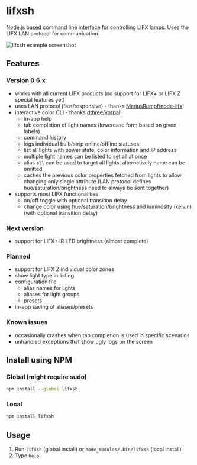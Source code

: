 # lifxsh

Node.js based command line interface for controlling LIFX lamps. Uses the LIFX LAN protocol for communication.

![lifxsh example screenshot](https://raw.githubusercontent.com/ristomatti/lifxsh/master/example-screenshot.png)

## Features

### Version 0.6.x

- works with all current LIFX products (no support for LIFX+ or LIFX Z special
  features yet)
- uses LAN protocol (fast/responsive) - thanks
  [MariusRumpf/node-lifx](https://github.com/MariusRumpf/node-lifx)!
- interactive color CLI - thanks
  [dthree/vorpal](https://github.com/dthree/vorpal)!
  - in-app help
  - tab completion of light names (lowercase form based on given labels)
  - command history
  - logs individual bulb/strip online/offline statuses
  - list all lights with power state, color information and IP address
  - multiple light names can be listed to set all at once
  - alias `all` can be used to target all lights, alternatively name can be omitted
  - caches the previous color properties fetched from lights to allow changing
    only single attribute (LAN protocol defines hue/saturation/brightness need
    to always be sent together)
- supports most LIFX functionalities
  - on/off toggle with optional transition delay
  - change color using hue/saturation/brightness and luminosity (kelvin) (with optional transition delay)

### Next version
- support for LIFX+ IR LED brightness (almost complete)

### Planned
- support for LIFX Z individual color zones
- show light type in listing
- configuration file
  - alias names for lights
  - aliases for light groups
  - presets
- in-app saving of aliases/presets

### Known issues

- occasionally crashes when tab completion is used in specific scenarios
- unhandled exceptions that show ugly logs on the screen

## Install using NPM

### Global (might require sudo)

```bash
npm install --global lifxsh
```

### Local

```bash
npm install lifxsh
```

## Usage

1. Run `lifxsh` (global install) or `node_modules/.bin/lifxsh` (local install)
2. Type `help`
